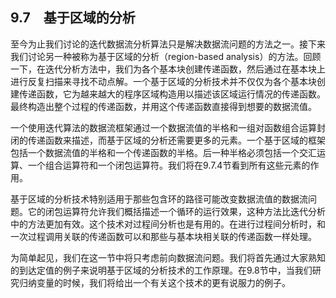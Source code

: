 ## 9.7　基于区域的分析

至今为止我们讨论的迭代数据流分析算法只是解决数据流问题的方法之一。接下来我们讨论另一种被称为基于区域的分析（region-based analysis）的方法。回顾一下，在迭代分析方法中，我们为各个基本块创建传递函数，然后通过在基本块上进行反复扫描来寻找不动点解。一个基于区域的分析技术并不仅仅为各个基本块创建传递函数，它为越来越大的程序区域构造用以描述该区域运行情况的传递函数。最终构造出整个过程的传递函数，并用这个传递函数直接得到想要的数据流值。

一个使用迭代算法的数据流框架通过一个数据流值的半格和一组对函数组合运算封闭的传递函数来描述，而基于区域的分析还需要更多的元素。一个基于区域的框架包括一个数据流值的半格和一个传递函数的半格。后一种半格必须包括一个交汇运算、一个组合运算符和一个闭包运算符。我们将在9.7.4节看到所有这些元素的作用。

基于区域的分析技术特别适用于那些包含环的路径可能改变数据流值的数据流问题。它的闭包运算符允许我们概括描述一个循环的运行效果，这种方法比迭代分析中的方法更加有效。这个技术对过程间分析也是有用的。在进行过程间分析时，和一次过程调用关联的传递函数可以和那些与基本块相关联的传递函数一样处理。

为简单起见，我们在这一节中将只考虑前向数据流问题。我们将首先通过大家熟知的到达定值的例子来说明基于区域的分析技术的工作原理。在9.8节中，当我们研究归纳变量的时候，我们将给出一个有关这个技术的更有说服力的例子。